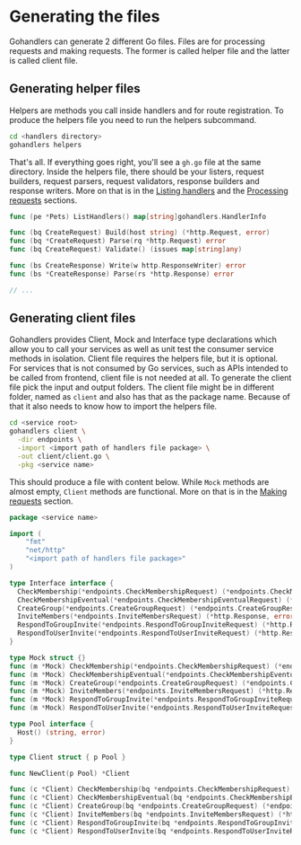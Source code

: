 # Generating the files

Gohandlers can generate 2 different Go files. Files are for processing requests and making requests. The former is called helper file and the latter is called client file.

## Generating helper files

Helpers are methods you call inside handlers and for route registration. To produce the helpers file you need to run the helpers subcommand.

```sh
cd <handlers directory>
gohandlers helpers
```

That's all. If everything goes right, you'll see a `gh.go` file at the same directory. Inside the helpers file, there should be your listers, request builders, request parsers, request validators, response builders and response writers. More on that is in the [Listing handlers](../2.%20Usage/1.listing-handlers.md) and the [Processing requests](../2.%20Usage/2.processing-requests.md) sections.

```go
func (pe *Pets) ListHandlers() map[string]gohandlers.HandlerInfo

func (bq CreateRequest) Build(host string) (*http.Request, error)
func (bq *CreateRequest) Parse(rq *http.Request) error
func (bq CreateRequest) Validate() (issues map[string]any)

func (bs CreateResponse) Write(w http.ResponseWriter) error
func (bs *CreateResponse) Parse(rs *http.Response) error

// ...
```

## Generating client files

Gohandlers provides Client, Mock and Interface type declarations which allow you to call your services as well as unit test the consumer service methods in isolation. Client file requires the helpers file, but it is optional. For services that is not consumed by Go services, such as APIs intended to be called from frontend, client file is not needed at all. To generate the client file pick the input and output folders. The client file might be in different folder, named as `client` and also has that as the package name. Because of that it also needs to know how to import the helpers file.

```sh
cd <service root>
gohandlers client \
  -dir endpoints \
  -import <import path of handlers file package> \
  -out client/client.go \
  -pkg <service name>
```

This should produce a file with content below. While `Mock` methods are almost empty, `Client` methods are functional. More on that is in the [Making requests](../2.%20Usage/3.making-requests.md) section.

```go
package <service name>

import (
	"fmt"
	"net/http"
	"<import path of handlers file package>"
)

type Interface interface {
  CheckMembership(*endpoints.CheckMembershipRequest) (*endpoints.CheckMembershipResponse, error)
  CheckMembershipEventual(*endpoints.CheckMembershipEventualRequest) (*endpoints.CheckMembershipEventualResponse, error)
  CreateGroup(*endpoints.CreateGroupRequest) (*endpoints.CreateGroupResponse, error)
  InviteMembers(*endpoints.InviteMembersRequest) (*http.Response, error)
  RespondToGroupInvite(*endpoints.RespondToGroupInviteRequest) (*http.Response, error)
  RespondToUserInvite(*endpoints.RespondToUserInviteRequest) (*http.Response, error)
}

type Mock struct {}
func (m *Mock) CheckMembership(*endpoints.CheckMembershipRequest) (*endpoints.CheckMembershipResponse, error)
func (m *Mock) CheckMembershipEventual(*endpoints.CheckMembershipEventualRequest) (*endpoints.CheckMembershipEventualResponse, error)
func (m *Mock) CreateGroup(*endpoints.CreateGroupRequest) (*endpoints.CreateGroupResponse, error)
func (m *Mock) InviteMembers(*endpoints.InviteMembersRequest) (*http.Response, error)
func (m *Mock) RespondToGroupInvite(*endpoints.RespondToGroupInviteRequest) (*http.Response, error)
func (m *Mock) RespondToUserInvite(*endpoints.RespondToUserInviteRequest) (*http.Response, error)

type Pool interface {
  Host() (string, error)
}

type Client struct { p Pool }

func NewClient(p Pool) *Client

func (c *Client) CheckMembership(bq *endpoints.CheckMembershipRequest) (*endpoints.CheckMembershipResponse, error)
func (c *Client) CheckMembershipEventual(bq *endpoints.CheckMembershipEventualRequest) (*endpoints.CheckMembershipEventualResponse, error)
func (c *Client) CreateGroup(bq *endpoints.CreateGroupRequest) (*endpoints.CreateGroupResponse, error)
func (c *Client) InviteMembers(bq *endpoints.InviteMembersRequest) (*http.Response, error)
func (c *Client) RespondToGroupInvite(bq *endpoints.RespondToGroupInviteRequest) (*http.Response, error)
func (c *Client) RespondToUserInvite(bq *endpoints.RespondToUserInviteRequest) (*http.Response, error)
```
